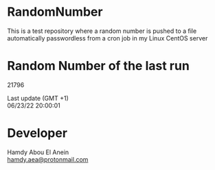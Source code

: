 # RandomNumber    
This is a test repository where a random number is pushed to a file automatically passwordless from a cron job in my Linux CentOS server    
# Random Number of the last run   
21796
      
Last update (GMT +1)    
06/23/22 20:00:01
# Developer    
Hamdy Abou El Anein   
hamdy.aea@protonmail.com
